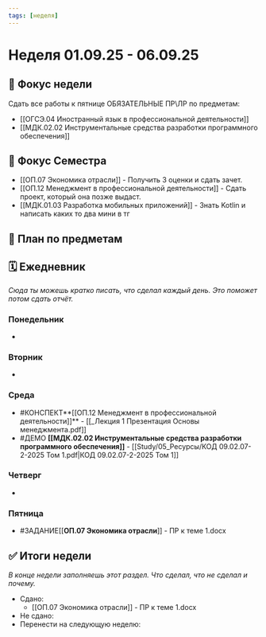 ```yaml
---
tags: [неделя]
---
```

# Неделя 01.09.25 - 06.09.25

## 🎯 Фокус недели
Сдать все работы к пятнице
ОБЯЗАТЕЛЬНЫЕ ПР\ЛР по предметам:
- [[ОГСЭ.04 Иностранный язык в профессиональной деятельности]]
- [[МДК.02.02 Инструментальные средства разработки программного обеспечения]]


## 🎯 Фокус Семестра
- [[ОП.07 Экономика отрасли]] - Получить 3 оценки и сдать зачет.
- [[ОП.12 Менеджмент в профессиональной деятельности]] - Сдать проект, который она позже выдаст.
- [[МДК.01.03 Разработка мобильных приложений]] - Знать Kotlin и написать каких то два мини в тг
## 📝 План по предметам


## 🗓 Ежедневник
*Сюда ты можешь кратко писать, что сделал каждый день. Это поможет потом сдать отчёт.*

### Понедельник
-

### Вторник
-

### Среда
- #КОНСПЕКТ**[[ОП.12 Менеджмент в профессиональной деятельности]]** - [[_Лекция 1 Презентация Основы менеджмента.pdf]]
- #ДЕМО **[[МДК.02.02 Инструментальные средства разработки программного обеспечения]]** - [[Study/05_Ресурсы/КОД 09.02.07-2-2025 Том 1.pdf|КОД 09.02.07-2-2025 Том 1]]

### Четверг
-

### Пятница
- #ЗАДАНИЕ[[**ОП.07 Экономика отрасли**]] - ПР к теме 1.docx

## ✅ Итоги недели
*В конце недели заполняешь этот раздел. Что сделал, что не сделал и почему.*

- Сдано:
	- [[ОП.07 Экономика отрасли]] - ПР к теме 1.docx
- Не сдано:
- Перенести на следующую неделю: